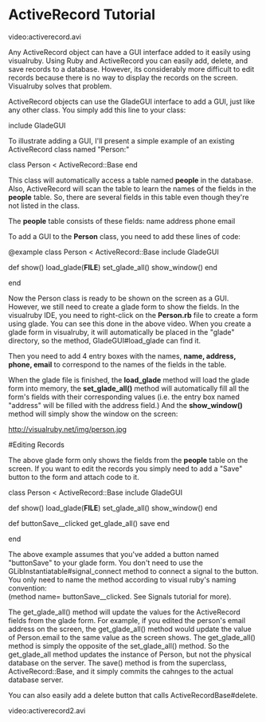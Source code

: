 

# ActiveRecord Tutorial

video:activerecord.avi


Any ActiveRecord object can have a GUI interface added to it easily using visualruby.
Using Ruby and ActiveRecord you can easily add, delete, and save records to a
database. However, its considerably more difficult to edit records because there
is no way to display the records on the screen.  Visualruby solves that problem.

ActiveRecord objects can use the GladeGUI interface to add a GUI, just like any other class.
You simply add this line to your class:

 include GladeGUI

To illustrate adding a GUI, I'll present a simple example of an existing ActiveRecord 
class named "Person:"

 class Person < ActiveRecord::Base
 end

This class will automatically access a table named <b>people</b> in the database.  Also,
ActiveRecord will scan the table to learn the names of the fields in the <b>people</b>
table.  So, there are several fields in this table even though they're not listed in the class.

The <b>people</b> table consists of these fields:
 name
 address
 phone
 email

To add a GUI to the <b>Person</b> class, you need to add these lines of code:

@example
 class Person < ActiveRecord::Base
   include GladeGUI

   def show()
     load_glade(__FILE__)
     set_glade_all()
     show_window()
   end

 end
  
Now the Person class is ready to be shown on the screen as a GUI.  However, we still need to 
create a glade form to show the fields.  In the visualruby IDE, you need to right-click
on the <b>Person.rb</b> file to create a form using glade.  You can see this done
in the above video.  When you create a glade form in visualruby, it will automatically
be placed in the "glade" directory, so the method, GladeGUI#load_glade can find it.

Then you need to add 4 entry boxes with the names, <b>name, address,
phone, email</b> to correspond to the names of the fields in the table.

When the glade file is finished, the <b>load_glade</b> method will load the
glade form into memory, the <b>set_glade_all()</b> method will automatically fill
all the form's fields with their corresponding values (i.e. the entry box named "address" will
be filled with the address field.)  And the <b>show_window()</b> method will simply show the window on the
screen:

http://visualruby.net/img/person.jpg

#Editing Records

The above glade form only shows the fields from the <b>people</b> table on the screen.  If you
want to edit the records you simply need to add a "Save" button to the form and attach code to it.

 class Person < ActiveRecord::Base
   include GladeGUI

   def show()
     load_glade(__FILE__)
     set_glade_all()
     show_window()
   end

   def buttonSave__clicked
     get_glade_all()
     save
   end

 end

The above example assumes that you've added a button named "buttonSave" to your glade form.
You don't need to use the GLibInstantiatable#signal_connect method to connect a signal to 
the button.  You only need to name the method according to visual ruby's naming convention:  
(method name= buttonSave__clicked.  See Signals tutorial for more).

The get_glade_all() method will update the values for the ActiveRecord fields from the glade form.
For example, if you edited the person's email address on the screen, the get_glade_all() method
would update the value of Person.email to the same value as the screen shows.  The get_glade_all()
method is simply the opposite of the set_glade_all() method.  So the get_glade_all method
updates the instance of Person, but not the physical database on the server.  The save() 
method is from the superclass, ActiveRecord::Base, and it simply commits the cahnges to the actual
database server.

You can also easily add a delete button that calls ActiveRecordBase#delete.

video:activerecord2.avi

  
